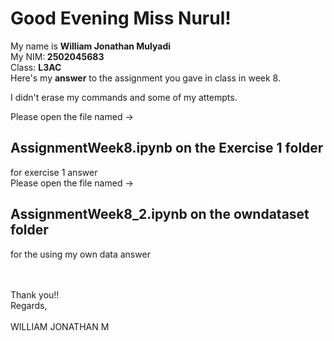 <h1>Good Evening Miss Nurul!</h1>

My name is <b>William Jonathan Mulyadi</b><br>My NIM:<b> 2502045683</b><br>Class: <b>L3AC</b>
<br>
Here's my <b>answer</b> to the assignment you gave in class in week 8.<br>

I didn't erase my commands and some of my attempts.<br>

Please open the file named -> <h2>AssignmentWeek8.ipynb on the Exercise 1 folder</h2> for exercise 1 answer<br>
Please open the file named -> <h2>AssignmentWeek8_2.ipynb on the owndataset folder</h2> for the using my own data answer

<br>
<br>
Thank you!!
<br>
Regards,
<br>
<br>
WILLIAM JONATHAN M

